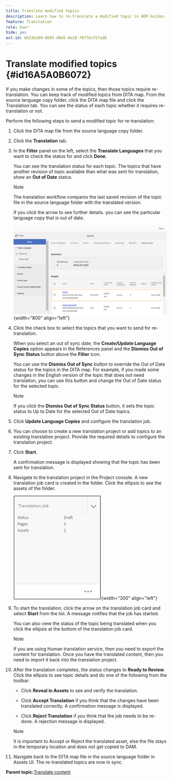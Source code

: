 ```yaml
---
title: Translate modified topics
description: Learn how to re-translate a modified topic in AEM Guides.
feature: Translation
role: User
hide: yes
exl-id: b623b109-8695-40e5-9e28-78f78cf57ad6
---
```

# Translate modified topics {#id16A5A0B6072}

If you make changes in some of the topics, then those topics require re-translation. You can keep track of modified topics from DITA map. From the source language copy folder, click the DITA map file and click the Translation tab. You can see the status of each topic whether it requires re-translation or not.

Perform the following steps to send a modified topic for re-translation:

1.  Click the DITA map file from the source language copy folder.

1.  Click the **Translation** tab.

1.  In the **Filter** panel on the left, select the **Translate Languages** that you want to check the status for and click **Done**.

    You can see the translation status for each topic. The topics that have another revision of topic available than what was sent for translation, show an **Out of Date** status.

    >[!NOTE]
    >
    > The translation workflow compares the last saved revision of the topic file in the source language folder with the translated version.

    If you click the arrow to see further details. you can see the particular language copy that is out of date.

    ![](images/out-of-sync-uuid.png){width="800" align="left"}

1.  Click the check box to select the topics that you want to send for re-translation.

    When you select an out of sync date, the **Create/Update Language Copies** option appears in the References panel and the **Dismiss Out of Sync Status** button above the **Filter** icon.

    You can use the **Dismiss Out of Sync** button to override the Out of Date status for the topics in the DITA map. For example, if you made some changes in the English version of the topic that does not need translation, you can use this button and change the Out of Date status for the selected topic.

    >[!NOTE]
    >
    > If you click the **Dismiss Out of Sync Status** button, it sets the topic status to Up to Date for the selected Out of Date topics.

1.  Click **Update Language Copies** and configure the translation job.

1.  You can choose to create a new translation project or add topics to an existing translation project. Provide the required details to configure the translation project.

1.  Click **Start**.

    A confirmation message is displayed showing that the topic has been sent for translation.

1.  Navigate to the translation project in the Project console. A new translation job card is created in the folder. Click the ellipsis to see the assets of the folder.

    ![](images/incremental-job.PNG){width="300" align="left"}

1.  To start the translation, click the arrow on the translation job card and select **Start** from the list. A message notifies that the job has started.

    You can also view the status of the topic being translated when you click the ellipsis at the bottom of the translation job card.

    >[!NOTE]
    >
    > If you are using Human translation service, then you need to export the content for translation. Once you have the translated content, then you need to import it back into the translation project.

1. After the translation completes, the status changes to **Ready to Review**. Click the ellipsis to see topic details and do one of the following from the toolbar:

    -   Click **Reveal in Assets** to see and verify the translation.

    -   Click **Accept Translation** if you think that the changes have been translated correctly. A confirmation message is displayed.

    -   Click **Reject Translation** if you think that the job needs to be re-done. A rejection message is displayed.

    >[!NOTE]
    >
    > It is important to Accept or Reject the translated asset, else the file stays in the temporary location and does not get copied to DAM.

1. Navigate back to the DITA map file in the source language folder in Assets UI. The re-translated topics are now in sync.


**Parent topic:**[Translate content](translation.md)
